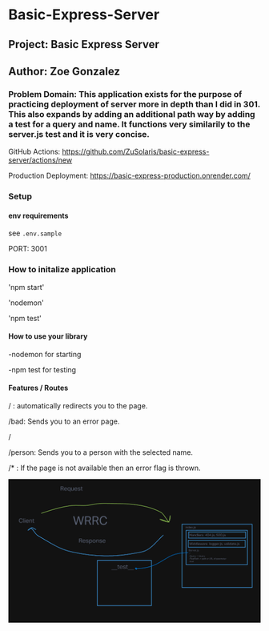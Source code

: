 # Basic-Express-Server

## Project: Basic Express Server

## Author: Zoe Gonzalez

### Problem Domain: This application exists for the purpose of practicing deployment of server more in depth than I did in 301. This also expands by adding an additional path way by adding a test for a query and name. It functions very similarily to the server.js test and it is very concise.



GitHub Actions: https://github.com/ZuSolaris/basic-express-server/actions/new

Production Deployment: https://basic-express-production.onrender.com/

### Setup

#### env requirements

see `.env.sample`

PORT: 3001 

### How to initalize application

'npm start'

'nodemon'

'npm test'

#### How to use your library

-nodemon for starting

-npm test for testing

#### Features / Routes

/ : automatically redirects you to the page.

/bad: Sends you to an error page.

/

/person: Sends you to a person with the selected name. 

/* : If the page is not available then an error flag is thrown. 


![Workflow](./assets/Class2-workflows.PNG)